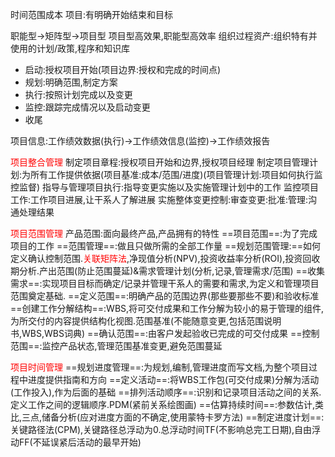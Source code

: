时间范围成本
项目:有明确开始结束和目标

职能型->矩阵型->项目型
项目型高效果,职能型高效率
组织过程资产:组织特有并使用的计划/政策,程序和知识库

- 启动:授权项目开始(项目边界:授权和完成的时间点)
- 规划:明确范围,制定方案
- 执行:按照计划完成以及变更
- 监控:跟踪完成情况以及启动变更
- 收尾

项目信息:工作绩效数据(执行)->工作绩效信息(监控)->工作绩效报告

<font color="#ff0000">项目整合管理</font>
制定项目章程:授权项目开始和边界,授权项目经理
制定项目管理计划:为所有工作提供依据(项目基准:成本/范围/进度)(项目管理计划:项目如何执行监控监督)
指导与管理项目执行:指导变更实施以及实施管理计划中的工作
监控项目工作:工作项目进展,让干系人了解进展
实施整体变更控制:审查变更:批准:管理:沟通处理结果

<font color="#ff0000">项目范围管理</font>
产品范围:面向最终产品,产品拥有的特性
==项目范围==:为了完成项目的工作
==范围管理==:做且只做所需的全部工作量
==规划范围管理:==如何定义确认控制范围.<font color="#ff0000">关联矩阵法</font>,净现值分析(NPV),投资收益率分析(ROI),投资回收期分析.产出范围(防止范围蔓延)&需求管理计划(分析,记录,管理需求/范围)
==收集需求==:实现项目目标而确定/记录并管理干系人的需要和需求,为定义和管理项目范围奠定基础.
==定义范围==:明确产品的范围边界(那些要那些不要)和验收标准
==创建工作分解结构==:WBS,将可交付成果和工作分解为较小的易于管理的组件,为所交付的内容提供结构化视图.范围基准(不能随意变更,包括范围说明书,WBS,WBS词典)
==确认范围==:由客户发起验收已完成的可交付成果
==控制范围==:监控产品状态,管理范围基准变更,避免范围蔓延

<font color="#ff0000">项目时间管理</font>
==规划进度管理==:为规划,编制,管理进度而写文档,为整个项目过程中进度提供指南和方向
==定义活动==:将WBS工作包(可交付成果)分解为活动(工作投入),作为后面的基础
==排列活动顺序==:识别和记录项目活动之间的关系.定义工作之间的逻辑顺序.PDM(紧前关系绘图画)
==估算持续时间==:参数估计,类比,三点,储备分析(应对进度方面的不确定,使用蒙特卡罗方法)
==制定进度计划==:关键路径法(CPM),关键路径总浮动为0.总浮动时间TF(不影响总完工日期),自由浮动FF(不延误紧后活动的最早开始)
